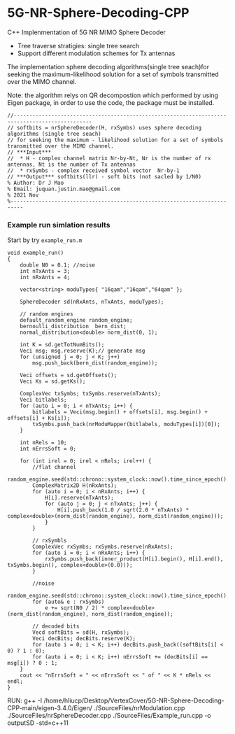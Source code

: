 # 5G-NR-Sphere-Decoding-CPP

C++ Implenmentation of 5G NR MIMO Sphere Decoder
- Tree traverse stratigies: single tree search 
- Support  different modulation schemes for Tx antennas

The implementation sphere decoding algorithms(single tree seach)for seeking the maximum-likelihood solution 
for a set of symbols transmitted over the MIMO channel. 


Note: the algorithm relys on QR decompostion which performed by using Eigen package, in order to use the code, the package must be installed.


```
//-----------------------------------------------------------------------------------------------
// softbits = nrSphereDecoder(H, rxSymbs) uses sphere decoding algorithms (single tree seach)
// for seeking the maximum - likelihood solution for a set of symbols transmitted over the MIMO channel.
// ***Input***
//	* H - complex channel matrix Nr-by-Nt, Nr is the number of rx antennas, Nt is the number of Tx antennas
//	* rxSymbs - complex received symbol vector  Nr-by-1
// ***Output*** softbits(llr) - soft bits (not sacled by 1/N0)
% Author: Dr J Mao
% Email: juquan.justin.mao@gmail.com
% 2021 Nov
%--------------------------------------------------------------------------
```

### Example run simlation results
Start by try `example_run.m`
```
void example_run()
{
	double N0 = 0.1; //noise
	int nTxAnts = 3;
	int nRxAnts = 4;

	vector<string> moduTypes{ "16qam","16qam","64qam" };

	SphereDecoder sd(nRxAnts, nTxAnts, moduTypes);

	// random engines
	default_random_engine random_engine;
	bernoulli_distribution  bern_dist;
	normal_distribution<double> norm_dist(0, 1);

	int K = sd.getTotNumBits();
	Veci msg; msg.reserve(K);// generate msg
	for (unsigned j = 0; j < K; j++)
		msg.push_back(bern_dist(random_engine));

	Veci offsets = sd.getOffsets();
	Veci Ks = sd.getKs();

	ComplexVec txSymbs; txSymbs.reserve(nTxAnts);
	Veci bitlabels;
	for (auto i = 0; i < nTxAnts; i++) {
		bitlabels = Veci(msg.begin() + offsets[i], msg.begin() + offsets[i] + Ks[i]);
		txSymbs.push_back(nrModuMapper(bitlabels, moduTypes[i])[0]);
	}

	int nRels = 10;
	int nErrsSoft = 0;

	for (int irel = 0; irel < nRels; irel++) {
		//flat channel
		random_engine.seed(std::chrono::system_clock::now().time_since_epoch().count());
		ComplexMatrix2D H(nRxAnts);
		for (auto i = 0; i < nRxAnts; i++) {
			H[i].reserve(nTxAnts);
			for (auto j = 0; j < nTxAnts; j++) {
				H[i].push_back(1.0 / sqrt(2.0 * nTxAnts) * complex<double>(norm_dist(random_engine), norm_dist(random_engine)));
			}
		}

		// rxSymbls
		ComplexVec rxSymbs; rxSymbs.reserve(nRxAnts);
		for (auto i = 0; i < nRxAnts; i++) {
			rxSymbs.push_back(inner_product(H[i].begin(), H[i].end(), txSymbs.begin(), complex<double>(0.0)));
		}

		//noise
		random_engine.seed(std::chrono::system_clock::now().time_since_epoch().count());
		for (auto& e : rxSymbs)
			e += sqrt(N0 / 2) * complex<double>(norm_dist(random_engine), norm_dist(random_engine));

		// decoded bits
		Vecd softBits = sd(H, rxSymbs);
		Veci decBits; decBits.reserve(K);
		for (auto i = 0; i < K; i++) decBits.push_back((softBits[i] < 0) ? 1 : 0);
		for (auto i = 0; i < K; i++) nErrsSoft += (decBits[i] == msg[i]) ? 0 : 1;
	}
	cout << "nErrsSoft = " << nErrsSoft << " of " << K * nRels << endl;
}
```


RUN:
g++ -I /home/hliucp/Desktop/VertexCover/5G-NR-Sphere-Decoding-CPP-main/eigen-3.4.0/Eigen/ ./SourceFiles/nrModulation.cpp ./SourceFiles/nrSphereDecoder.cpp ./SourceFiles/Example_run.cpp -o outputSD -std=c++11
